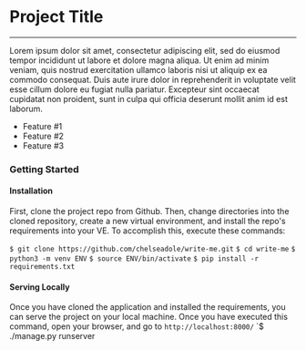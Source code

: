 # Project Title
---
Lorem ipsum dolor sit amet, consectetur adipiscing elit, sed do eiusmod tempor incididunt ut labore et dolore magna aliqua. Ut enim ad minim veniam, quis nostrud exercitation ullamco laboris nisi ut aliquip ex ea commodo consequat. Duis aute irure dolor in reprehenderit in voluptate velit esse cillum dolore eu fugiat nulla pariatur. Excepteur sint occaecat cupidatat non proident, sunt in culpa qui officia deserunt mollit anim id est laborum.
* Feature #1
* Feature #2
* Feature #3

### Getting Started
#### Installation
First, clone the project repo from Github. Then, change directories into the cloned repository, create a new virtual environment, and install the repo's requirements into your VE. To accomplish this, execute these commands:

`$ git clone https://github.com/chelseadole/write-me.git`
`$ cd write-me`
`$ python3 -m venv ENV`
`$ source ENV/bin/activate`
`$ pip install -r requirements.txt`
#### Serving Locally
Once you have cloned the application and installed the requirements, you can serve the project on your local machine. Once you have executed this command, open your browser, and go to `http://localhost:8000/`
`$ ./manage.py runserver
